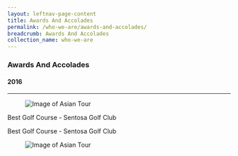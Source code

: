 ```yaml
---
layout: leftnav-page-content
title: Awards And Accolades
permalink: /who-we-are/awards-and-accolades/
breadcrumb: Awards And Accolades
collection_name: who-we-are
---
```

### **Awards And Accolades**

#### **2016**
---
<div class="row">
    <div class="col is-4">
        <figure class="is-marginless">
            <img src="/images/who-we-are/awards-and-accolades/awards-asiantour.png" alt="Image of Asian Tour">
        </figure>
    </div>
    <div class="col is-8">
        <p>
            Best Golf Course - Sentosa Golf Club
        </p>
    </div>
</div>
<div class="row">
    <div class="col is-8">
        <p>
            Best Golf Course - Sentosa Golf Club
        </p>
    </div>
    <div class="col is-4">
        <figure class="is-marginless">
            <img src="/images/who-we-are/awards-and-accolades/awards-asiantour.png" alt="Image of Asian Tour">
        </figure>
    </div>
</div>
